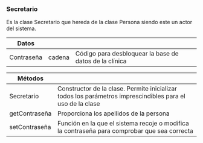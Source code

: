 ### Secretario
Es la clase Secretario que hereda de la clase Persona siendo este un actor del sistema.

| Datos  |||
| -------|------- |---|
| Contraseña | cadena |Código para desbloquear la base de datos de la clínica|

| Métodos  ||
| -------|------- |
|Secretario|Constructor de la clase. Permite inicializar todos los parámetros imprescindibles para el uso de la clase|
|getContraseña|Proporciona los apellidos de la persona|
|setContraseña|Función en la que el sistema recoje o modifica la contraseña para comprobar que sea correcta|